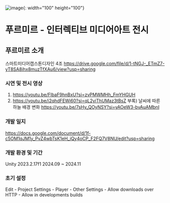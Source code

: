 ![image](https://github.com/user-attachments/assets/10300c29-f652-4616-83df-764940155d87){: width="100" height="100"}

# 푸르미르 - 인터렉티브 미디어아트 전시

## 푸르미르 소개
스마트미디어캡스톤디자인 4조
https://drive.google.com/file/d/1-tNGJ-_ETmZ7-yT8SA8ihx8muzTfXAu6/view?usp=sharing

### 시연 및 전시 영상
1. https://youtu.be/FlbaF9hnBxU?si=zvPMWMHh_FmYHGUH
2. https://youtu.be/i2qhdFEWi60?si=qL2yiThUMaz3tBsZ
부록) 날씨에 따른 하늘 배경 변화 https://youtu.be/7sHy_QOyNSY?si=yAOeW3-bvAuAMbnI

### 개발 일지
https://docs.google.com/document/d/1f-c5OM1qJM1y_PvZ4wbTsK1eH_iQy4oCP_F2FQ7V8NU/edit?usp=sharing

### 개발 환경 및 기간
Unity 2023.2.17f1
2024.09 ~ 2024.11

### 초기 설정
Edit - Project Settings - Player - Other Settings - Allow downloads over HTTP - Allow in developments builds


